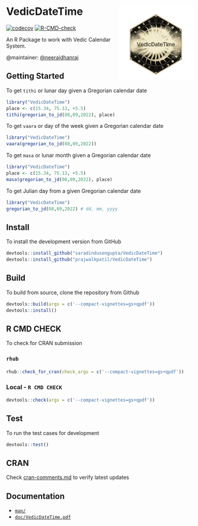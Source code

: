 # VedicDateTime<a href='https://www.neerajbokde.in/viggnette/2022-09-05-VedicDateTime'><img src="vignettes/icon.png" alt="alt text" align="right" width="200"/>

<!-- badges: start -->
[![codecov](https://codecov.io/gh/saradindusengupta/VedicDateTime/branch/main/graph/badge.svg?token=788ELH8KF6)](https://codecov.io/gh/saradindusengupta/VedicDateTime)
[![R-CMD-check](https://github.com/saradindusengupta/VedicDateTime/actions/workflows/R-CMD-check.yaml/badge.svg)](https://github.com/saradindusengupta/VedicDateTime/actions/workflows/R-CMD-check.yaml)
<!-- badges: start -->

An R Package to work with Vedic Calendar System.

@maintainer: [@neerajdhanraj](https://github.com/neerajdhanraj)

## Getting Started

To get `tithi` or lunar day given a Gregorian calendar date

```r
library("VedicDateTime")
place <- c(15.34, 75.13, +5.5)
tithi(gregorian_to_jd(08,09,2022), place)
```

To get `vaara` or day of the week given a Gregorian calendar date

```r
library("VedicDateTime")
vaara(gregorian_to_jd(08,09,2022))
```

To get `masa` or lunar month given a Gregorian calendar date

```r
library("VedicDateTime")
place <- c(15.34, 75.13, +5.5)
masa(gregorian_to_jd(08,09,2022), place)
```

To get Julian day from a given Gregorian calendar date

```r
library("VedicDateTime")
gregorian_to_jd(08,09,2022) # dd, mm, yyyy
```

## Install

To install the development version from GitHub

```r
devtools::install_github("saradindusengupta/VedicDateTime")
devtools::install_github("prajwalkpatil/VedicDateTime")
```

## Build

To build from source, clone the repository from Github

```r
devtools::build(args = c('--compact-vignettes=gs+qpdf'))
devtools::install()
```
## R CMD CHECK

To check for CRAN submission

### `rhub`
```r
rhub::check_for_cran(check_args = c('--compact-vignettes=gs+qpdf'))
```
### Local - `R CMD CHECK`
```r
devtools::check(args = c('--compact-vignettes=gs+qpdf'))
```


## Test

To run the test cases for development

```r
devtools::test()
```

## CRAN

Check [cran-comments.md](cran-comments.md) to verify latest updates

## Documentation

- [`man/`](man/)
- [`doc/VedicDateTime.pdf`](doc/VedicDateTime.pdf)
